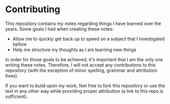 # Contributing

This repository contains my notes regarding things I have learned over the years. Some goals I had when creating these notes:

-   Allow me to quickly get back up to speed on a subject that I investigated before
-   Help me structure my thoughts as I am learning new things

In order for those goals to be achieved, it's important that I am the only one writing these notes. Therefore, I will not accept any contributions to this repository (with the exception of minor spelling, grammar and attribution fixes).

If you want to build upon my work, feel free to fork this repository or use the text in any other way while providing proper attribution (a link to this repo is sufficient).
